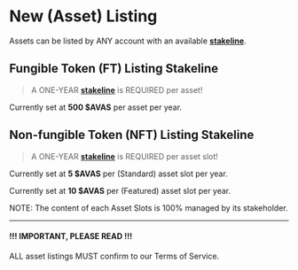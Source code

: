 # New (Asset) Listing

Assets can be listed by ANY account with an available [__stakeline__](/stakelines).


## Fungible Token (FT) Listing Stakeline

> A ONE-YEAR [__stakeline__](/stakelines) is REQUIRED per asset!

Currently set at __500 $AVAS__ per asset per year.


## Non-fungible Token (NFT) Listing Stakeline

> A ONE-YEAR [__stakeline__](/stakelines) is REQUIRED per asset slot!

Currently set at __5 $AVAS__ per (Standard) asset slot per year.

Currently set at __10 $AVAS__ per (Featured) asset slot per year.

NOTE: The content of each Asset Slots is 100% managed by its stakeholder.

---

#### !!! IMPORTANT, PLEASE READ !!!

ALL asset listings MUST confirm to our Terms of Service.
